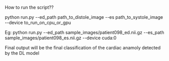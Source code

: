 How to run the script??

python run.py --ed_path path_to_distole_image --es path_to_systole_image --device to_run_on_cpu_or_gpu

Eg: python run.py --ed_path sample_images/patient098_ed.nii.gz --es_path sample_images/patient098_es.nii.gz --device cuda:0

Final output will be the final classification of the cardiac anamoly detected by the DL model